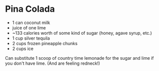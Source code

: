 Pina Colada
=====

- 1 can coconut milk
- juice of one lime
- ~133 calories worth of some kind of sugar (honey, agave syrup, etc.)
- 1 cup silver tequila
- 2 cups frozen pineapple chunks
- 2 cups ice

Can substitute 1 scoop of country time lemonade for the sugar and lime if you don't have lime. (And are feeling redneck!)